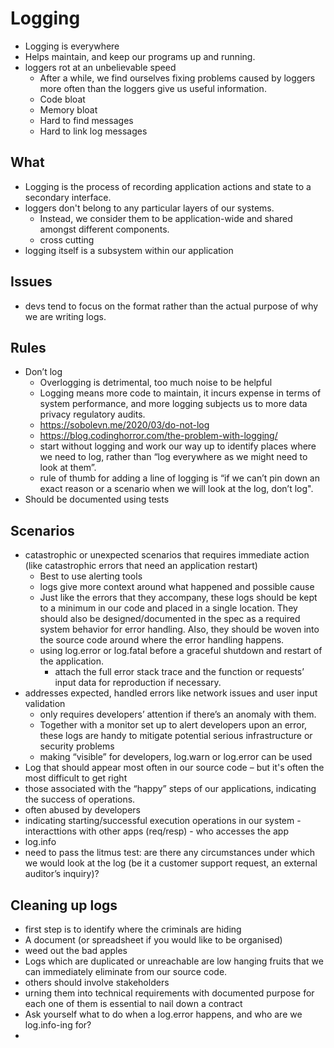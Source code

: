 # Logging

- Logging is everywhere
- Helps maintain, and keep our programs up and running.
- loggers rot at an unbelievable speed
  - After a while, we find ourselves fixing problems caused by loggers more often than the loggers give us useful information.
  - Code bloat
  - Memory bloat
  - Hard to find messages
  - Hard to link log messages

## What

- Logging is the process of recording application actions and state to a secondary interface.
- loggers don't belong to any particular layers of our systems.
  - Instead, we consider them to be application-wide and shared amongst different components.
  - cross cutting
- logging itself is a subsystem within our application

## Issues

- devs tend to focus on the format rather than the actual purpose of why we are writing logs.


## Rules

- Don’t log
  - Overlogging is detrimental, too much noise to be helpful
  - Logging means more code to maintain, it incurs expense in terms of system performance, and more logging subjects us to more data privacy regulatory audits.
  - https://sobolevn.me/2020/03/do-not-log
  - https://blog.codinghorror.com/the-problem-with-logging/
  - start without logging and work our way up to identify places where we need to log, rather than “log everywhere as we might need to look at them”.
  - rule of thumb for adding a line of logging is “if we can’t pin down an exact reason or a scenario when we will look at the log, don’t log".
- Should be documented using tests

## Scenarios

- catastrophic or unexpected scenarios that requires immediate action (like catastrophic errors that need an application restart)
  - Best to use alerting tools
  - logs give more context around what happened and  possible cause
  - Just like the errors that they accompany, these logs should be kept to a minimum in our code and placed in a single location. They should also be designed/documented in the spec as a required system behavior for error handling. Also, they should be woven into the source code around where the error handling happens.
  - using log.error or log.fatal before a graceful shutdown and restart of the application.
    - attach the full error stack trace and the function or requests’ input data for reproduction if necessary.
- addresses expected, handled errors like network issues and user input validation
  - only requires developers’ attention if there’s an anomaly with them.
  - Together with a monitor set up to alert developers upon an error, these logs are handy to mitigate potential serious infrastructure or security problems
  -  making “visible” for developers, log.warn or log.error can be used
-  Log that should appear most often in our source code – but it's often the most difficult to get right
  -  those associated with the “happy” steps of our applications, indicating the success of operations.
  -  often abused by developers
  -  indicating starting/successful execution operations in our system
    -  interacttions with other apps (req/resp)
    -  who accesses the app
  -  log.info
  -  need to pass the litmus test: are there any circumstances under which we would look at the log (be it a customer support request, an external auditor’s inquiry)?

## Cleaning up logs

-  first step is to identify where the criminals are hiding
  -  A document (or spreadsheet if you would like to be organised)
-  weed out the bad apples
  -  Logs which are duplicated or unreachable are low hanging fruits that we can immediately eliminate from our source code.
  -  others should involve stakeholders
-  urning them into technical requirements with documented purpose for each one of them is essential to nail down a contract
  -  Ask yourself what to do when a log.error happens, and who are we log.info-ing for?
  -

